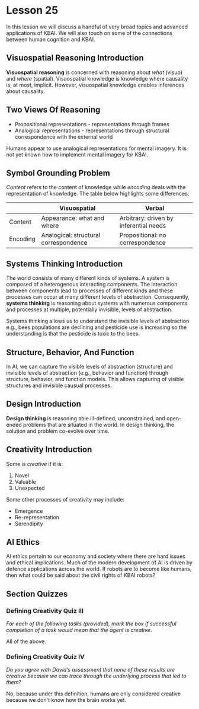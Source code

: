 # Lesson 25

In this lesson we will discuss a handful of very broad topics and advanced applications of KBAI. We will also touch on some of the connections between human cognition and KBAI.

## Visuospatial Reasoning Introduction

**Visuospatial reasoning** is concerned with reasoning about _what_ (visuo) and _where_ (spatial). Visuospatial knowledge is knowledge where causality is, at most, implicit. However, visuospatial knowledge enables inferences about causality.

## Two Views Of Reasoning

- Propositional representations - representations through frames
- Analogical representations - representations through structural correspondence with the external world

Humans appear to use analogical representations for mental imagery. It is not yet known how to implement mental imagery for KBAI.

## Symbol Grounding Problem

_Content_ refers to the content of knowledge while _encoding_ deals with the representation of knowledge. The table below highlights some differences:

|          | Visuospatial                          | Verbal                                 |
| -------- | ------------------------------------- | -------------------------------------- |
| Content  | Appearance: what and where            | Arbitrary: driven by inferential needs |
| Encoding | Analogical: structural correspondence | Propositional: no correspondence       |

## Systems Thinking Introduction

The world consists of many different kinds of systems. A system is composed of a heterogenous interacting components. The interaction between components lead to processes of different kinds and these processes can occur at many different levels of abstraction. Consequently, **systems thinking** is reasoning about systems with numerous components and processes at multiple, potentially invisible, levels of abstraction.

Systems thinking allows us to understand the invisible levels of abstraction e.g., bees populations are declining and pesticide use is increasing so the understanding is that the pesticide is toxic to the bees.

## Structure, Behavior, And Function

In AI, we can capture the visible levels of abstraction (structure) and invisible levels of abstraction (e.g., behavior and function) through structure, behavior, and function models. This allows capturing of visible structures and invisible causual processes.

## Design Introduction

**Design thinking** is reasoning able ill-defined, unconstrained, and open-ended problems that are situated in the world. In design thinking, the solution and problem co-evolve over time.

## Creativity Introduction

Some is _creative_ if it is:

1. Novel
2. Valuable
3. Unexpected

Some other processes of creativity may include:

- Emergence
- Re-representation
- Serendipity

## AI Ethics

AI ethics pertain to our economy and society where there are hard issues and ethical implications. Much of the modern development of AI is driven by defence applications across the world. If robots are to become like humans, then what could be said about the civil rights of KBAI robots?

## Section Quizzes

### Defining Creativity Quiz III

_For each of the following tasks (provided), mark the box if successful completion of a task would mean that the agent is creative_.

All of the above.

### Defining Creativity Quiz IV

_Do you agree with David’s assessment that none of these results are creative because we can trace through the underlying process that led to them_?

No, because under this definition, humans are only considered creative because we don't know how the brain works yet.
